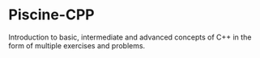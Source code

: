 # Piscine-CPP
Introduction to basic, intermediate and advanced concepts of C++ in the form of multiple exercises and problems.
